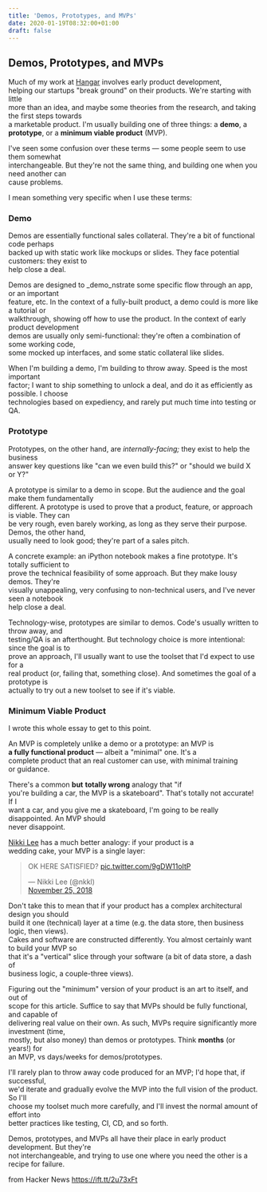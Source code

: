 ```yaml
---
title: 'Demos, Prototypes, and MVPs'
date: 2020-01-19T08:32:00+01:00
draft: false
---
```


Demos, Prototypes, and MVPs
---------------------------

Much of my work at [Hangar](https://hangar.is/) involves early product development,  
helping our startups "break ground" on their products. We're starting with little  
more than an idea, and maybe some theories from the research, and taking the first steps towards  
a marketable product. I'm usually building one of three things: a **demo**, a  
**prototype**, or a **minimum viable product** (MVP).

I've seen some confusion over these terms — some people seem to use them somewhat  
interchangeable. But they're not the same thing, and building one when you need another can  
cause problems.

I mean something very specific when I use these terms:

### Demo

Demos are essentially functional sales collateral. They're a bit of functional code perhaps  
backed up with static work like mockups or slides. They face potential customers: they exist to  
help close a deal.

Demos are designed to _demo_nstrate some specific flow through an app, or an important  
feature, etc. In the context of a fully-built product, a demo could is more like a tutorial or  
walkthrough, showing off how to use the product. In the context of early product development  
demos are usually only semi-functional: they're often a combination of some working code,  
some mocked up interfaces, and some static collateral like slides.

When I'm building a demo, I'm building to throw away. Speed is the most important  
factor; I want to ship something to unlock a deal, and do it as efficiently as possible. I choose  
technologies based on expediency, and rarely put much time into testing or QA.

### Prototype

Prototypes, on the other hand, are _internally-facing;_ they exist to help the business  
answer key questions like "can we even build this?" or "should we build X or Y?"

A prototype is similar to a demo in scope. But the audience and the goal make them fundamentally  
different. A prototype is used to prove that a product, feature, or approach is viable. They can  
be very rough, even barely working, as long as they serve their purpose. Demos, the other hand,  
usually need to look good; they're part of a sales pitch.

A concrete example: an iPython notebook makes a fine prototype. It's totally sufficient to  
prove the technical feasibility of some approach. But they make lousy demos. They're  
visually unappealing, very confusing to non-technical users, and I've never seen a notebook  
help close a deal.

Technology-wise, prototypes are similar to demos. Code's usually written to throw away, and  
testing/QA is an afterthought. But technology choice is more intentional: since the goal is to  
prove an approach, I'll usually want to use the toolset that I'd expect to use for a  
real product (or, failing that, something close). And sometimes the goal of a prototype is  
actually to try out a new toolset to see if it's viable.

### Minimum Viable Product

I wrote this whole essay to get to this point.

An MVP is completely unlike a demo or a prototype: an MVP is  
**a fully functional product** — albeit a "minimal" one. It's a  
complete product that an real customer can use, with minimal training or guidance.

There's a common **but** **totally wrong** analogy that "if  
you're building a car, the MVP is a skateboard". That's totally not accurate! If I  
want a car, and you give me a skateboard, I'm going to be really disappointed. An MVP should  
never disappoint.

[Nikki Lee](https://twitter.com/nkkl) has a much better analogy: if your product is a  
wedding cake, your MVP is a single layer:

> OK HERE SATISFIED? [pic.twitter.com/9gDW11oItP](https://t.co/9gDW11oItP)
> 
> — Nikki Lee (@nkkl)  
> [November 25, 2018](https://twitter.com/nkkl/status/1066571295784022016?ref_src=twsrc%5Etfw)

Don't take this to mean that if your product has a complex architectural design you should  
build it one (technical) layer at a time (e.g. the data store, then business logic, then views).  
Cakes and software are constructed differently. You almost certainly want to build your MVP so  
that it's a "vertical" slice through your software (a bit of data store, a dash of  
business logic, a couple-three views).

Figuring out the "minimum" version of your product is an art to itself, and out of  
scope for this article. Suffice to say that MVPs should be fully functional, and capable of  
delivering real value on their own. As such, MVPs require significantly more investment (time,  
mostly, but also money) than demos or prototypes. Think **months** (or years!) for  
an MVP, vs days/weeks for demos/prototypes.

I'll rarely plan to throw away code produced for an MVP; I'd hope that, if successful,  
we'd iterate and gradually evolve the MVP into the full vision of the product. So I'll  
choose my toolset much more carefully, and I'll invest the normal amount of effort into  
better practices like testing, CI, CD, and so forth.

Demos, prototypes, and MVPs all have their place in early product development. But they're  
not interchangeable, and trying to use one where you need the other is a recipe for failure.

  
  
from Hacker News https://ift.tt/2u73xFt